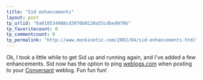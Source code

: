 ```yaml
---
title: "Sid enhancements"
layout: post
tp_urlid: "6a010534988cd3970b0120a55cdbe9970b"
tp_favoritecount: 0
tp_commentcount: 0
tp_permalink: "http://www.monkinetic.com/2002/04/sid-enhancements.html"
---
```

Ok, I took a little while to get Sid up and running again, and I&#39;ve added a few enhancements. Sid now has the option to ping <a href="http://www.weblogs.com">weblogs.com</a> when posting to your <a href="http://www.free-conversant.com">Conversant</a> weblog. Fun fun fun!
